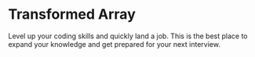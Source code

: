 # Transformed Array

Level up your coding skills and quickly land a job. This is the best place to expand your knowledge and get prepared for your next interview.